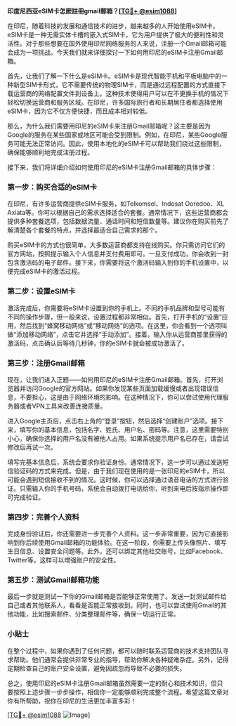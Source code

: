 **印度尼西亚eSIM卡怎麽註冊gmail郵箱？[[TG💪+ @esim1088](https://t.me/s/esim1088)]**

在印尼，随着科技的发展和通信技术的进步，越来越多的人开始使用eSIM卡。eSIM卡是一种无需实体卡槽的嵌入式SIM卡，它为用户提供了极大的便利性和灵活性。对于那些想要在国外使用印尼网络服务的人来说，注册一个Gmail邮箱可能会成为一项挑战。今天我们就来详细探讨一下如何用印尼的eSIM卡注册Gmail邮箱。

首先，让我们了解一下什么是eSIM卡。eSIM卡是现代智能手机和平板电脑中的一种新型SIM卡形式，它不需要传统的物理SIM卡，而是通过远程配置的方式直接下载运营商的网络配置文件到设备上。这种技术使得用户可以在不更换手机的情况下轻松切换运营商和服务区域。在印尼，许多国际旅行者和长期居住者都选择使用eSIM卡，因为它不仅方便快捷，而且成本相对较低。

那么，为什么我们需要用印尼的eSIM卡来注册Gmail邮箱呢？这主要是因为Google的服务在某些国家或地区可能会受到限制。例如，在印尼，某些Google服务可能无法正常访问。因此，使用本地化的eSIM卡可以帮助我们绕过这些限制，确保能够顺利地完成注册过程。

接下来，我们将详细介绍如何使用印尼的eSIM卡注册Gmail邮箱的具体步骤：

### 第一步：购买合适的eSIM卡

在印尼，有许多运营商提供eSIM卡服务，如Telkomsel、Indosat Ooredoo、XL Axiata等。你可以根据自己的需求选择适合的套餐。通常情况下，这些运营商都会提供多种套餐选项，包括数据流量、通话时间和短信数量等。建议你在购买前先了解清楚各个套餐的特点，并选择最适合自己需求的那个。

购买eSIM卡的方式也很简单，大多数运营商都支持在线购买。你只需访问它们的官方网站，按照提示输入个人信息并支付费用即可。一旦支付成功，你会收到一封包含激活码的电子邮件。接下来，你需要将这个激活码输入到你的手机设置中，以便完成eSIM卡的激活过程。

### 第二步：设置eSIM卡

激活完成后，你需要将eSIM卡设置到你的手机上。不同的手机品牌和型号可能有不同的操作步骤，但一般来说，设置过程都非常相似。首先，打开手机的“设置”应用，然后找到“蜂窝移动网络”或“移动网络”的选项。在这里，你会看到一个选项叫做“添加移动网络”，点击它并选择“手动添加”。接着，输入你从运营商那里获得的激活码，点击确认后等待几秒钟，你的eSIM卡就会被成功激活了。

### 第三步：注册Gmail邮箱

现在，让我们进入正题——如何用印尼的eSIM卡注册Gmail邮箱。首先，打开浏览器并访问Google的官方网站。如果你发现某些页面加载缓慢或者出现错误信息，不要担心，这是由于网络环境的影响。在这种情况下，你可以尝试使用代理服务器或者VPN工具来改善连接质量。

进入Google主页后，点击右上角的“登录”按钮，然后选择“创建账户”选项。接下来，填写你的基本信息，包括名字、姓氏、用户名、密码等。注意，这里需要特别小心，确保你选择的用户名没有被他人占用。如果系统提示用户名已存在，请尝试修改后再试一次。

填写完基本信息后，系统会要求你验证身份。通常情况下，这一步可以通过发送短信验证码的方式来完成。但是，由于我们现在使用的是一张印尼的eSIM卡，所以可能会遇到短信接收不到的情况。这时候，你可以选择通过语音电话的方式进行验证。只需输入你的手机号码，系统会自动拨打电话给你，听到来电后按指示操作即可完成验证。

### 第四步：完善个人资料

完成身份验证后，你还需要进一步完善个人资料。这一步非常重要，因为它直接影响到你后续使用Gmail邮箱的功能体验。在这一阶段，你需要上传头像照片、填写生日信息、设置安全问题等。此外，还可以绑定其他社交账号，比如Facebook、Twitter等，这样可以增强账户的安全性。

### 第五步：测试Gmail邮箱功能

最后一步就是测试一下你的Gmail邮箱是否能够正常使用了。发送一封测试邮件给自己或者其他联系人，看看是否能正常接收到。同时，也可以尝试使用Gmail的其他功能，比如搜索邮件、分类整理邮件等，确保一切运行正常。

### 小贴士

在整个过程中，如果你遇到了任何问题，都可以随时联系运营商的技术支持团队寻求帮助。他们通常会提供非常专业的指导，帮助你解决各种疑难杂症。另外，记得定期检查自己的账户安全设置，避免因疏忽而导致不必要的损失。

总之，使用印尼的eSIM卡注册Gmail邮箱虽然需要一定的耐心和技术知识，但只要按照上述步骤一步步操作，相信你一定能够顺利完成整个流程。希望这篇文章对你有所帮助，祝你在印尼的生活更加丰富多彩！

[[TG💪+ @esim1088](https://t.me/s/esim1088) ![Image](https://i.postimg.cc/4NQfJmqS/Snipaste-2025-05-13-00-14-12.png)]